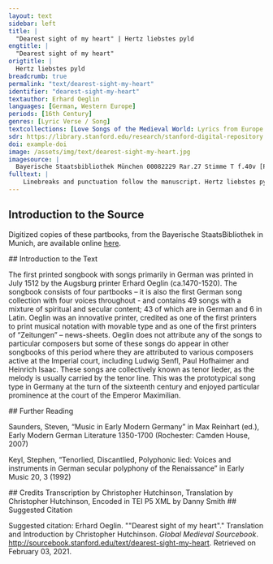 ```yaml
---
layout: text
sidebar: left
title: |
  "Dearest sight of my heart" | Hertz liebstes pyld
engtitle: |
  "Dearest sight of my heart"
origtitle: |
  Hertz liebstes pyld
breadcrumb: true
permalink: "text/dearest-sight-my-heart"
identifier: "dearest-sight-my-heart"
textauthor: Erhard Oeglin
languages: [German, Western Europe]
periods: [16th Century]
genres: [Lyric Verse / Song]
textcollections: [Love Songs of the Medieval World: Lyrics from Europe and Asia]
sdr: https://library.stanford.edu/research/stanford-digital-repository 
doi: example-doi 
image: /assets/img/text/dearest-sight-my-heart.jpg
imagesource: |
  Bayerische Staatsbibliothek München 00082229 Rar.27 Stimme T f.40v [Public Domain]
fulltext: |
    Linebreaks and punctuation follow the manuscript. Hertz liebstes pyld / Dearest sight of my heart, beweys dich mild / show your gentleness mit deiner lieb unnd gunst gen mir / through your love and favor for me; der gleich will ich / and I will do the same, wann ich han dich / for I have chosen you, nach lust und wunsch meins hertzen gier / following the want and wish of my heartfelt desire, er welt für all / above all others in disem tall / in this valley mit reichem schall / frey ich mich dein in erenn. I delight in you with honor, and greatly rejoice. F Du solt hann / F., wherever you go, you deserve my praise auff aller pann / above all others; von mir für ander all den preyß / you have no equals in disem reich / in this realm. lebt nit dein gleich mit allem thun zucht perd und weyß / no matter their conduct, cultivation, bearing or air. da für dich acht / So, take care, mein hertz das lacht / my heart rejoices und stätz betracht / and always aims mein freüd mit dyr zů meren. to increase its joy with you. Zů dyr ich mich freüntlich versich / I am graciously disposed to you, dein hertz mir gantz mir trewen sey / may your heart be faithfully mine, die weyl dir gar an alles gfar / mich findest auch gerecht unnd frey / on all umb stendt as you find me to be just and charitable, with no ill intentions, and straightforward. von dir nit wendt / I will not leave you is in mein enndt / until my end: des thů ich dich geweren. This I guarantee you. 
---
```

## Introduction to the Source 
<p>Digitized copies of these partbooks, from the Bayerische StaatsBibliothek in Munich, are available online <a href="https://stimmbuecher.digitale-sammlungen.de//view?id=bsb00082229">here</a>.</p>
## Introduction to the Text 
<p>The first printed songbook with songs primarily in German was printed in July 1512 by the Augsburg printer Erhard Oeglin (ca.1470-1520). The songbook consists of four partbooks – it is also the first German song collection with four voices throughout - and contains 49 songs with a mixture of spiritual and secular content; 43 of which are in German and 6 in Latin. Oeglin was an innovative printer, credited as one of the first printers to print musical notation with movable type and as one of the first printers of “Zeitungen” – news-sheets. Oeglin does not attribute any of the songs to particular composers but some of these songs do appear in other songbooks of this period where they are attributed to various composers active at the Imperial court, including Ludwig Senfl, Paul Hofhaimer and Heinrich Isaac. These songs are collectively known as tenor lieder, as the melody is usually carried by the tenor line. This was the prototypical song type in Germany at the turn of the sixteenth century and enjoyed particular prominence at the court of the Emperor Maximilian.</p>
## Further Reading 
<p>Saunders, Steven, “Music in Early Modern Germany” in Max Reinhart (ed.), Early Modern German Literature 1350-1700 (Rochester: Camden House, 2007)</p> <p>Keyl, Stephen, “Tenorlied, Discantlied, Polyphonic lied: Voices and instruments in German secular polyphony of the Renaissance” in Early Music 20, 3 (1992)</p>
## Credits
Transcription by Christopher Hutchinson, 
Translation by Christopher Hutchinson, 
Encoded in TEI P5 XML by Danny Smith
## Suggested Citation
<p>Suggested citation: Erhard Oeglin.  ""Dearest sight of my heart"." Translation and Introduction by Christopher Hutchinson. <em>Global Medieval Sourcebook</em>. <a href="http://sourcebook.stanford.edu/text/dearest-sight-my-heart">http://sourcebook.stanford.edu/text/dearest-sight-my-heart</a>. Retrieved on February 03, 2021.</p>